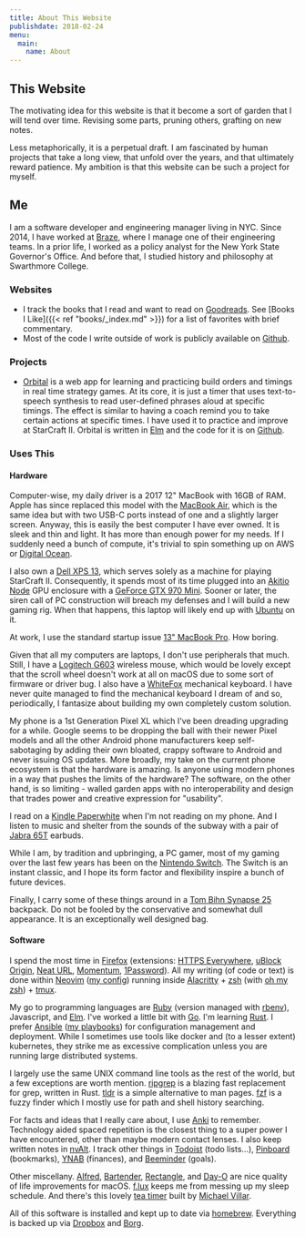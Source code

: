 ```yaml
---
title: About This Website
publishdate: 2018-02-24
menu:
  main:
    name: About
---
```


## This Website

The motivating idea for this website is that it become a sort of garden that I will tend over time. Revising some parts, pruning others, grafting on new notes.

Less metaphorically, it is a perpetual draft. I am fascinated by human projects that take a long view, that unfold over the years, and that ultimately reward patience. My ambition is that this website can be such a project for myself.

## Me

I am a software developer and engineering manager living in NYC. Since 2014, I have worked at [Braze](https://www.braze.com), where I manage one of their engineering teams. In a prior life, I worked as a policy analyst for the New York State Governor's Office. And before that, I studied history and philosophy at Swarthmore College.

### Websites

- I track the books that I read and want to read on [Goodreads](https://www.goodreads.com/nwj_). See [Books I Like]({{< ref "books/_index.md" >}}) for a list of favorites with brief commentary.
- Most of the code I write outside of work is publicly available on [Github](https://github.com/nwj).

### Projects

- [Orbital](https://orbital.build) is a web app for learning and practicing build orders and timings in real time strategy games. At its core, it is just a timer that uses text-to-speech synthesis to read user-defined phrases aloud at specific timings. The effect is similar to having a coach remind you to take certain actions at specific times. I have used it to practice and improve at StarCraft II. Orbital is written in [Elm](https://elm-lang.org/) and the code for it is on [Github](https://github.com/nwj/orbital).

### Uses This

#### Hardware

Computer-wise, my daily driver is a 2017 12" MacBook with 16GB of RAM. Apple has since replaced this model with the [MacBook Air](https://www.apple.com/macbook-air/), which is the same idea but with two USB-C ports instead of one and a slightly larger screen. Anyway, this is easily the best computer I have ever owned. It is sleek and thin and light. It has more than enough power for my needs. If I suddenly need a bunch of compute, it's trivial to spin something up on AWS or [Digital Ocean](https://m.do.co/c/0d70b95f8087).

I also own a [Dell XPS 13](https://www.dell.com/en-us/shop/dell-laptops/xps-13-laptop/spd/xps-13-9380-laptop), which serves solely as a machine for playing StarCraft II. Consequently, it spends most of its time plugged into an [Akitio Node](https://www.amazon.com/gp/product/B06XKKSNTS/) GPU enclosure with a [GeForce GTX 970 Mini](https://www.newegg.com/gigabyte-geforce-gtx-970-gv-n970ixoc-4gd/p/N82E16814125706). Sooner or later, the siren call of PC construction will breach my defenses and I will build a new gaming rig. When that happens, this laptop will likely end up with [Ubuntu](https://ubuntu.com/desktop) on it.

At work, I use the standard startup issue [13" MacBook Pro](https://www.apple.com/macbook-pro-13/). How boring.

Given that all my computers are laptops, I don't use peripherals that much. Still, I have a [Logitech G603](https://www.amazon.com/gp/product/B074KL48WC/) wireless mouse, which would be lovely except that the scroll wheel doesn't work at all on macOS due to some sort of firmware or driver bug. I also have a [WhiteFox](https://input.club/whitefox/) mechanical keyboard. I have never quite managed to find the mechanical keyboard I dream of and so, periodically, I fantasize about building my own completely custom solution.

My phone is a 1st Generation Pixel XL which I've been dreading upgrading for a while. Google seems to be dropping the ball with their newer Pixel models and all the other Android phone manufacturers keep self-sabotaging by adding their own bloated, crappy software to Android and never issuing OS updates. More broadly, my take on the current phone ecosystem is that the hardware is amazing. Is anyone using modern phones in a way that pushes the limits of the hardware? The software, on the other hand, is so limiting - walled garden apps with no interoperability and design that trades power and creative expression for "usability".

I read on a [Kindle Paperwhite](https://www.amazon.com/Kindle-Paperwhite-Waterproof-Storage-Special/dp/B075MWNNJG?th=1) when I'm not reading on my phone. And I listen to music and shelter from the sounds of the subway with a pair of [Jabra 65T](https://www.amazon.com/Jabra-Enabled-Wireless-Earbuds-Charging/dp/B077ZGRVRX) earbuds.

While I am, by tradition and upbringing, a PC gamer, most of my gaming over the last few years has been on the [Nintendo Switch](https://www.nintendo.com/switch/). The Switch is an instant classic, and I hope its form factor and flexibility inspire a bunch of future devices.

Finally, I carry some of these things around in a [Tom Bihn Synapse 25](https://www.tombihn.com/products/synapse-25) backpack. Do not be fooled by the conservative and somewhat dull appearance. It is an exceptionally well designed bag.

#### Software

I spend the most time in [Firefox](https://www.mozilla.org/en-US/firefox/new/) (extensions: [HTTPS Everywhere](https://www.eff.org/https-everywhere), [uBlock Origin](https://github.com/gorhill/uBlock/), [Neat URL](https://addons.mozilla.org/en-US/firefox/addon/neat-url/), [Momentum](https://momentumdash.com/), [1Password](https://1password.com/)). All my writing (of code or text) is done within [Neovim](https://neovim.io/) ([my config](https://github.com/nwj/dotfiles/tree/master/neovim)) running inside [Alacritty](https://github.com/jwilm/alacritty) + [zsh](https://www.zsh.org/) (with [oh my zsh](https://ohmyz.sh/)) + [tmux](https://github.com/tmux/tmux/wiki).

My go to programming languages are [Ruby](https://www.ruby-lang.org/en/) (version managed with [rbenv](https://github.com/rbenv/rbenv)), Javascript, and [Elm](https://elm-lang.org/). I've worked a little bit with [Go](https://golang.org/). I'm learning [Rust](https://www.rust-lang.org/). I prefer [Ansible](https://www.ansible.com/) ([my playbooks](https://github.com/nwj/ansible/)) for configuration management and deployment. While I sometimes use tools like docker and (to a lesser extent) kubernetes, they strike me as excessive complication unless you are running large distributed systems.

I largely use the same UNIX command line tools as the rest of the world, but a few exceptions are worth mention. [ripgrep](https://github.com/BurntSushi/ripgrep) is a blazing fast replacement for grep, written in Rust. [tldr](https://tldr.sh/) is a simple alternative to man pages. [fzf](https://github.com/junegunn/fzf) is a fuzzy finder which I mostly use for path and shell history searching.

For facts and ideas that I really care about, I use [Anki](https://apps.ankiweb.net/) to remember. Technology aided spaced repetition is the closest thing to a super power I have encountered, other than maybe modern contact lenses. I also keep written notes in [nvAlt](https://brettterpstra.com/projects/nvalt/). I track other things in [Todoist](https://todoist.com/) (todo lists...), [Pinboard](https://pinboard.in/) (bookmarks), [YNAB](https://ynab.com/referral/?ref=Ip-urraU8zuXWtxi&utm_source=customer_referral) (finances), and [Beeminder](https://www.beeminder.com/home) (goals).

Other miscellany. [Alfred](https://www.alfredapp.com/), [Bartender](https://www.macbartender.com/), [Rectangle](https://github.com/rxhanson/Rectangle), and [Day-O](https://shauninman.com/archive/2016/10/20/day_o_2_mac_menu_bar_clock) are nice quality of life improvements for macOS. [f.lux](https://justgetflux.com/) keeps me from messing up my sleep schedule. And there's this lovely [tea timer](https://github.com/michaelvillar/timer-app) built by [Michael Villar](http://www.michaelvillar.com/).

All of this software is installed and kept up to date via [homebrew](https://brew.sh/). Everything is backed up via [Dropbox](https://db.tt/xXWHrTaD) and [Borg](https://borgbackup.readthedocs.io/en/stable/).
